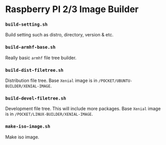 # Raspberry PI 2/3 Image Builder

### `build-setting.sh`  

Build setting such as distro, directory, version & etc.   

### `build-armhf-base.sh`  

Really basic `armhf` file tree builder.  

### `build-dist-filetree.sh`  

Distribution file tree. Base `Xenial` image is in `/POCKET/UBUNTU-BUILDER/XENIAL-IMAGE`.  

### `build-devel-filetree.sh`  

Development file tree. This will include more packages. Base `Xenial` image is in `/POCKET/LINUX-BUILDER/XENIAL-IMAGE`.   

### `make-iso-image.sh`  

Make iso image.  